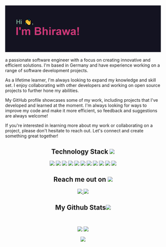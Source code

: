 

<!--
**satriobhirawa/satriobhirawa** is a ✨ _special_ ✨ repository because its `README.md` (this file) appears on your GitHub profile.

Here are some ideas to get you started:

- 🔭 I’m currently working on ...
- 🌱 I’m currently learning ...
- 👯 I’m looking to collaborate on ...
- 🤔 I’m looking for help with ...
- 💬 Ask me about ...
- 📫 How to reach me: ...
- 😄 Pronouns: ...
- ⚡ Fun fact: ...
-->



<p align="center">
 
</p align="center">
<img src="https://github.com/satriobhirawa/satriobhirawa/blob/main/header.png" />

<p>
a passionate software engineer with a focus on creating innovative and efficient solutions. I'm based in Germany and have experience working on a range of software development projects.

As a lifetime learner, I'm always looking to expand my knowledge and skill set. I enjoy collaborating with other developers and working on open source projects to further hone my abilities.

My GitHub profile showcases some of my work, including projects that I've developed and learned at the moment. I'm always looking for ways to improve my code and make it more efficient, so feedback and suggestions are always welcome!

If you're interested in learning more about my work or collaborating on a project, please don't hesitate to reach out. Let's connect and create something great together!
</p>

<h2 align="center">Technology Stack <img src="https://github.com/ritik307/ritik307/blob/main/images/laptop.gif" width="50"></h2>

<p align="center">


<img src="https://img.shields.io/badge/-HTML5-black?style=flat-square&logo=html5"/>
<img src="https://img.shields.io/badge/-CSS3-black?style=flat-square&logo=css3"/>

<img src="https://img.shields.io/badge/-Go-black?style=flat-square&logo=go"/>
<img src="https://img.shields.io/badge/-Java-black?style=flat-square&logo=java"/>
<img src="https://img.shields.io/badge/-Python-black?style=flat-square&logo=python"/>
<img src="https://img.shields.io/badge/-Typescript-black?style=flat-square&logo=typescript"/>
<img src="https://img.shields.io/badge/-Nodejs-black?style=flat-square&logo=Node.js"/>
<img src="https://img.shields.io/badge/-React-black?style=flat-square&logo=react"/>
<img src="https://img.shields.io/badge/-Angular-black?style=flat-square&logo=angular"/>
<img src="https://img.shields.io/badge/-MongoDB-black?style=flat-square&logo=mongodb"/>

<img src="https://img.shields.io/badge/-GitHub-black?style=flat-square&logo=github"/>
</p>

<h2 align="center">Reach me out on <img src="https://media0.giphy.com/media/jqNPzdTTxQfOgOqpO4/source.gif" width="50"></h2>

<p align="center">
<a href="https://www.linkedin.com/in/bhirawa-satrio-nugroho-a7147b177/">
 <img src="https://img.shields.io/badge/-bhirawa-blue?style=flat-square&logo=Linkedin&logoColor=white&link=https://www.linkedin.com/in/bhirawa-satrio-nugroho-a7147b177/"/>
</a>
 <a href="https://twitter.com/ma_japahit">
 <img src="https://img.shields.io/badge/-@ma_japahit-blue?style=flat-square&logo=twitter&logoColor=white&link=https://twitter.com/ma_japahit"/>
</a>
</p>



<h2 align="center">
  My Github Stats<img src="https://media.giphy.com/media/VgCDAzcKvsR6OM0uWg/giphy.gif" width="50">
</h2>
 
<br>

<p align = "center">
  <img  src = "https://github-readme-stats.vercel.app/api?username=satriobhirawa&show_icons=true&count_private=true&theme=radical&line_height=27">
  <img src = "https://github-readme-stats.vercel.app/api/top-langs/?username=satriobhirawa&theme=radical&hide_progress=true&hide=css,html,jupyternotebook">
</p>

<p align = "center">
 <img  src="https://github-readme-streak-stats.herokuapp.com/?user=satriobhirawa&show_icons=true&locale=en&layout=compact&theme=radical&line_height=0" />
</p> 




